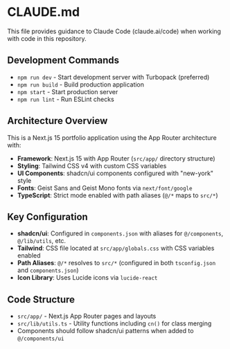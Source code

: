 # CLAUDE.md

This file provides guidance to Claude Code (claude.ai/code) when working with code in this repository.

## Development Commands

- `npm run dev` - Start development server with Turbopack (preferred)
- `npm run build` - Build production application
- `npm start` - Start production server
- `npm run lint` - Run ESLint checks

## Architecture Overview

This is a Next.js 15 portfolio application using the App Router architecture with:

- **Framework**: Next.js 15 with App Router (`src/app/` directory structure)
- **Styling**: Tailwind CSS v4 with custom CSS variables
- **UI Components**: shadcn/ui components configured with "new-york" style
- **Fonts**: Geist Sans and Geist Mono fonts via `next/font/google`
- **TypeScript**: Strict mode enabled with path aliases (`@/*` maps to `src/*`)

## Key Configuration

- **shadcn/ui**: Configured in `components.json` with aliases for `@/components`, `@/lib/utils`, etc.
- **Tailwind**: CSS file located at `src/app/globals.css` with CSS variables enabled
- **Path Aliases**: `@/*` resolves to `src/*` (configured in both `tsconfig.json` and `components.json`)
- **Icon Library**: Uses Lucide icons via `lucide-react`

## Code Structure

- `src/app/` - Next.js App Router pages and layouts
- `src/lib/utils.ts` - Utility functions including `cn()` for class merging
- Components should follow shadcn/ui patterns when added to `@/components/ui`

